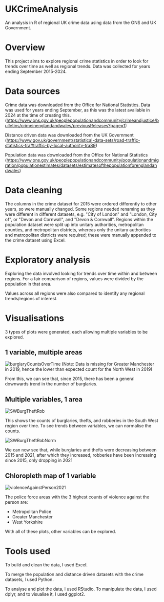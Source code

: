 # UKCrimeAnalysis
An analysis in R of regional UK crime data using data from the ONS and UK Government. 

# Overview
This project aims to explore regional crime statistics in order to look for trends over time as well as regional trends. Data was collected for years ending September 2015-2024.

# Data sources
Crime data was downloaded from the Office for National Statistics. Data was used for years ending September, as this was the latest available in 2024 at the time of creating this.(https://www.ons.gov.uk/peoplepopulationandcommunity/crimeandjustice/bulletins/crimeinenglandandwales/previousReleases?page=1)

Distance driven data was downloaded from the UK Government (https://www.gov.uk/government/statistical-data-sets/road-traffic-statistics-tra#traffic-by-local-authority-tra89)

Population data was downloaded from the Office for National Statistics (https://www.ons.gov.uk/peoplepopulationandcommunity/populationandmigration/populationestimates/datasets/estimatesofthepopulationforenglandandwales)

# Data cleaning
The columns in the crime dataset for 2015 were ordered differently to other years, so were manually changed. Some regions needed renaming as they were different in different datasets, e.g. "City of London" and "London, City of", or "Devon and Cornwall", and "Devon & Cornwall". Regions within the population dataset were split up into unitary authorities, metropolitan counties, and metropolitan districts, whereas only the unitary authorities and metropolitan districts were required; these were manually appended to the crime dataset using Excel.

# Exploratory analysis
Exploring the data involved looking for trends over time within and between regions. For a fair comparison of regions, values were divided by the population in that area. 

Values across all regions were also compared to identify any regional trends/regions of interest.

# Visualisations
3 types of plots were generated, each allowing multiple variables to be explored.

## 1 variable, multiple areas

![burglaryCountsOverTime](https://github.com/user-attachments/assets/a3d91781-b72f-4773-87ed-c39bd728f2c9)
(Note: Data is missing for Greater Manchester in 2019, hence the lower than expected count for the North West in 2019)

From this, we can see that, since 2015, there has been a general downwards trend in the number of burglaries.

## Multiple variables, 1 area

![SWBurgTheftRob](https://github.com/user-attachments/assets/41530d16-16bb-44ee-bdab-2c56017294c2)

This shows the counts of burglaries, thefts, and robberies in the South West region over time. To see trends between variables, we can normalise the counts.

![SWBurgTheftRobNorm](https://github.com/user-attachments/assets/776f0162-a3e0-4b23-a124-f86bfbecee4d)

We can now see that, while burglaries and thefts were decreasing between 2015 and 2021, after which they increased, robberies have been increasing since 2015, only dropping in 2021

## Chloropleth map of 1 variable

![violenceAgainstPerson2021](https://github.com/user-attachments/assets/9da13a44-5834-4b98-94e9-16b7691c4a8f)

The police force areas with the 3 highest counts of violence against the person are:
- Metropolitan Police
- Greater Manchester
- West Yorkshire

With all of these plots, other variables can be explored.

# Tools used
To build and clean the data, I used Excel.

To merge the population and distance driven datasets with the crime datasets, I used Python.

To analyse and plot the data, I used RStudio. To manipulate the data, I used dplyr, and to visualise it, I used ggplot2.
